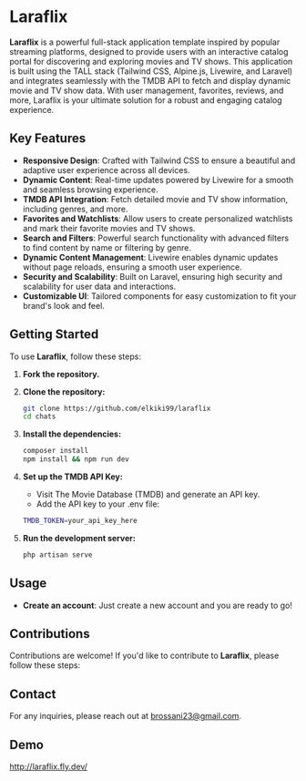 # Laraflix

**Laraflix** is a powerful full-stack application template inspired by popular streaming platforms, designed to provide users with an interactive catalog portal for discovering and exploring movies and TV shows. This application is built using the TALL stack (Tailwind CSS, Alpine.js, Livewire, and Laravel) and integrates seamlessly with the TMDB API to fetch and display dynamic movie and TV show data. With user management, favorites, reviews, and more, Laraflix is your ultimate solution for a robust and engaging catalog experience.


## Key Features

- **Responsive Design**: Crafted with Tailwind CSS to ensure a beautiful and adaptive user experience across all devices.
- **Dynamic Content**: Real-time updates powered by Livewire for a smooth and seamless browsing experience.
- **TMDB API Integration**: Fetch detailed movie and TV show information, including genres, and more.
- **Favorites and Watchlists**: Allow users to create personalized watchlists and mark their favorite movies and TV shows.
- **Search and Filters**: Powerful search functionality with advanced filters to find content by name or filtering by genre.
- **Dynamic Content Management**: Livewire enables dynamic updates without page reloads, ensuring a smooth user experience.
- **Security and Scalability**: Built on Laravel, ensuring high security and scalability for user data and interactions.
- **Customizable UI**: Tailored components for easy customization to fit your brand's look and feel.

## Getting Started

To use **Laraflix**, follow these steps:

1. **Fork the repository.**

2. **Clone the repository:**

    ```bash
    git clone https://github.com/elkiki99/laraflix
    cd chats
    ```

3. **Install the dependencies:**

    ```bash
    composer install
    npm install && npm run dev
    ```
        
4. **Set up the TMDB API Key:**

    - Visit The Movie Database (TMDB) and generate an API key.
    - Add the API key to your .env file:
      
    ```bash
    TMDB_TOKEN=your_api_key_here
    ```
    
5. **Run the development server:**

    ```bash
    php artisan serve
    ```

## Usage

- **Create an account**: Just create a new account and you are ready to go!
  
## Contributions

Contributions are welcome! If you'd like to contribute to **Laraflix**, please follow these steps:

## Contact

For any inquiries, please reach out at brossani23@gmail.com.

## Demo

http://laraflix.fly.dev/
